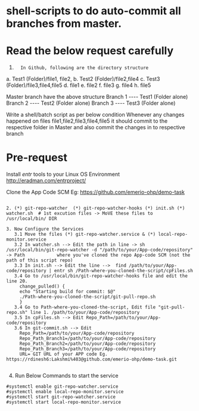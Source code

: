 # shell-scripts to do auto-commit all branches from master.

# Read the below request carefully
1.       In Github, following are the directory structure
a.       Test1 (Folder)/file1, file2,
b.       Test2 (Folder)/file2,file4
c.       Test3 (Folder)/file3,file4,file5
d.       file1
e.       file2
f.       file3
g.       file4
h.       file5

Master branch have the above structure
Branch 1 ---- Test1 (Folder alone)
Branch 2 ---- Test2 (Folder alone)
Branch 3 ---- Test3 (Folder alone)

Write a shell/batch script as per below condition
Whenever any changes happened on files file1,file2,file3,file4,file5 it should commit to the respective folder in Master and also commit the changes in to respective branch

# Pre-request 

Install *entr* tools to your Linux OS Environment 
http://eradman.com/entrproject/  

Clone the App Code SCM Eg: https://github.com/emerio-ohp/demo-task

```1. Clone this branch git-merge

2. (*) git-repo-watcher  (*) git-repo-watcher-hooks (*) init.sh (*) watcher.sh  # 1st excution files -> MoVE these files to /usr/local/bin/ DIR

3. Now Configure the Services 
   3.1 Move the files (*) git-repo-watcher.service & (*) local-repo-monitor.service
   3.2 In watcher.sh --> Edit the path in line -> sh /usr/local/bin/git-repo-watcher -d "/path/to/your/App-code/repository" -> Path            where you've cloned the repo App-code SCM (not the path of this script repo)
   3.3 In init.sh --> Edit the line -->  find /path/to/your/App-code/repository | entr sh /Path-where-you-cloned-the-script/cpFiles.sh
   3.4 Go to /usr/local/bin/git-repo-watcher-hooks file and edit the line 20.
     change_pulled() {
     echo "Starting build for commit: $@"
     ./Path-where-you-cloned-the-script/git-pull-repo.sh
     }
   3.4 Go to Path-where-you-cloned-the-script, Edit file "git-pull-repo.sh" line 1. /path/to/your/App-code/repository
   3.5 In cpFiles.sh --> Edit Repo_Path=/path/to/your/App-code/repository
   3.6 In git-commit.sh --> Edit 
     Repo_Path=/path/to/your/App-code/repository 
     Repo_Path_Branch1=/path/to/your/App-code/repository
     Repo_Path_Branch2=/path/to/your/App-code/repository
     Repo_Path_Branch3=/path/to/your/App-code/repository
     URL= GIT URL of your APP code Eg. https://rdinesh6:Lakshmi%403@github.com/emerio-ohp/demo-task.git
   
```
4. Run Below Commands to start the service
```
#systemctl enable git-repo-watcher.service
#systemctl enable local-repo-monitor.service
#systemctl start git-repo-watcher.service
#systemctl start local-repo-monitor.service
```


